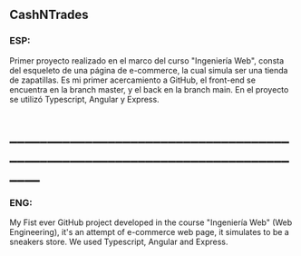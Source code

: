 ## CashNTrades

### ESP:

Primer proyecto realizado en el marco del curso "Ingeniería Web", consta del esqueleto de una página de e-commerce, la cual simula ser una tienda de zapatillas.
Es mi primer acercamiento a GitHub, el front-end se encuentra en la branch master, y el back en la branch main.
En el proyecto se utilizó Typescript, Angular y Express.
# ______________________________________________________________________________
### ENG: 

My Fist ever GitHub project developed in the course "Ingeniería Web" (Web Engineering), it's an attempt of e-commerce web page, it simulates to be a sneakers store.
We used Typescript, Angular and Express.
